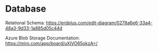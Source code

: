 # Database
Relational Schema: https://erdplus.com/edit-diagram/0278a6e6-33a4-48a3-9d33-1a885d05c44d 

Azure Blob Storage Documentation: https://miro.com/app/board/uXjVO65okzA=/ 
